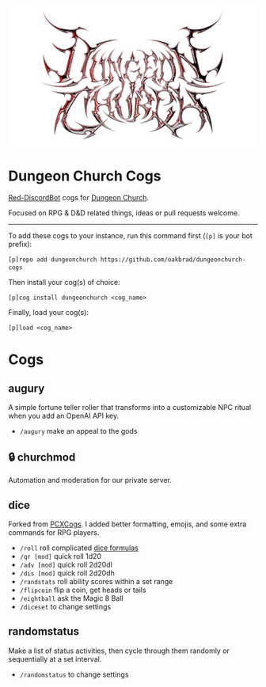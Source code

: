 <p align="center">
    <img width="650" src="logo-chrome-red.png">
</p>

# Dungeon Church Cogs
[Red-DiscordBot](https://github.com/Cog-Creators/Red-DiscordBot/releases) cogs for [Dungeon Church](https://www.dungeon.church).

Focused on RPG & D&D related things, ideas or pull requests welcome.

----
To add these cogs to your instance, run this command first (`[p]` is your bot prefix):

```
[p]repo add dungeonchurch https://github.com/oakbrad/dungeonchurch-cogs
```

Then install your cog(s) of choice:

```
[p]cog install dungeonchurch <cog_name>
```

Finally, load your cog(s):

```
[p]load <cog_name>
```

# Cogs
## augury
A simple fortune teller roller that transforms into a customizable NPC ritual when you add an OpenAI API key.
* `/augury` make an appeal to the gods
## 🔒 churchmod
Automation and moderation for our private server.
## dice
Forked from [PCXCogs](https://github.com/PhasecoreX/PCXCogs). I added better formatting, emojis, and some extra commands for RPG players.
* `/roll` roll complicated [dice formulas](https://github.com/StarlitGhost/pyhedrals)
* `/qr [mod]` quick roll 1d20
* `/adv [mod]` quick roll 2d20dl
* `/dis [mod]` quick roll 2d20dh
* `/randstats` roll ability scores within a set range
* `/flipcoin` flip a coin, get heads or tails
* `/eightball` ask the Magic 8 Ball
* `/diceset` to change settings
## randomstatus
Make a list of status activities, then cycle through them randomly or sequentially at a set interval.
* `/randomstatus` to change settings